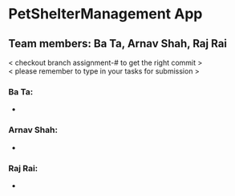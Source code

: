 # PetShelterManagement App
## Team members: Ba Ta, Arnav Shah, Raj Rai
< checkout branch assignment-# to get the right commit >
</br>
< please remember to type in your tasks for submission >

### Ba Ta:


-
### Arnav Shah:



-
### Raj Rai:






-
